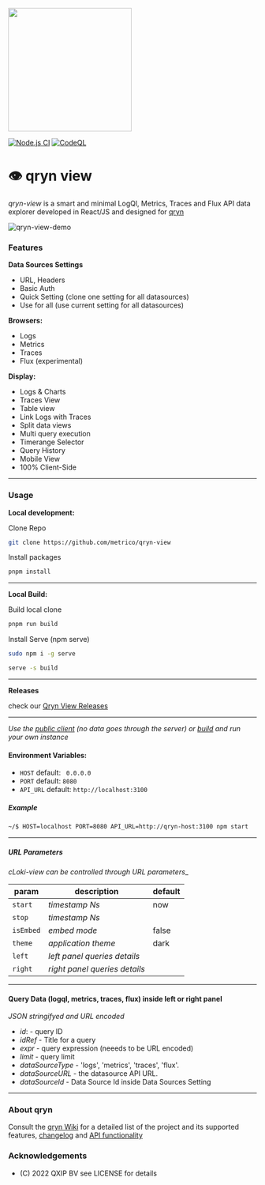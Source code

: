 <a href="https://qryn.cloud" target="_blank"><img src='https://user-images.githubusercontent.com/1423657/218816262-e0e8d7ad-44d0-4a7d-9497-0d383ed78b83.png' width=250></a>

[![Node.js CI](https://github.com/metrico/cloki-view/actions/workflows/ci-release.yml/badge.svg)](https://github.com/metrico/cloki-view/actions/workflows/ci-release.yml)
[![CodeQL](https://github.com/metrico/cloki-view/actions/workflows/codeql-scanner.yml/badge.svg)](https://github.com/metrico/cloki-view/actions/workflows/codeql-scanner.yml)


# :eye: qryn view

*qryn-view* is a smart and minimal LogQl, Metrics, Traces and Flux API data explorer developed in React/JS and designed for [qryn](https://qryn.dev)

![qryn-view-demo](https://user-images.githubusercontent.com/1423657/200136242-f4133229-ee7c-45e0-8228-8734cf56140a.gif)

<!--
<img src="https://user-images.githubusercontent.com/1423657/152640509-82d7704a-4e9a-4a2b-9b7e-1819984c7581.png"/><img src="https://user-images.githubusercontent.com/1423657/155608224-8654694b-b999-4781-994a-5a87e39dfddf.png" /><img src="https://user-images.githubusercontent.com/1423657/182931606-4bffa314-1aef-4712-8229-716e43e4efc3.png" />
-->

### Features

**Data Sources Settings**
- URL, Headers
- Basic Auth
- Quick Setting (clone one setting for all datasources)
- Use for all (use current setting for all datasources)
  
**Browsers:** 
- Logs
- Metrics
- Traces
- Flux (experimental)

**Display:**  
- Logs & Charts
- Traces View
- Table view
- Link Logs with Traces
- Split data views
- Multi query execution
- Timerange Selector
- Query History
- Mobile View
- 100% Client-Side

------------
### Usage



**Local development:** 

Clone Repo 

```bash 
git clone https://github.com/metrico/qryn-view
```

Install packages
```bash 
pnpm install 
```
---

**Local Build:**

Build local clone
```bash
pnpm run build 
```
Install Serve (npm serve)
```bash
sudo npm i -g serve

serve -s build
```
---

**Releases**
 
 check our [Qryn View Releases](https://github.com/metrico/qryn-view/releases)


---




_Use the [public client](https://view.cloki.org) _(no data goes through the server)_ or [build](BUILD.md) and run your own instance_

#### Environment Variables:

- ``HOST`` default: `` 0.0.0.0``
- ``PORT`` default: ``8080``
- ``API_URL`` default: ``http://localhost:3100``

##### Example 
```bash
~/$ HOST=localhost PORT=8080 API_URL=http://qryn-host:3100 npm start
```
------------
##### URL Parameters
_cLoki-view can be controlled through URL parameters__

| param | description | default |
|-------|-------------|---------|
| `start`   | _timestamp Ns_  | now |
| `stop`     | _timestamp Ns_  | |
| `isEmbed` | _embed mode_   | false |
| `theme` | _application theme_ | dark |
| `left` | _left panel queries details_ | |
| `right` | _right panel queries details_ | |


------------

#### Query Data (logql, metrics, traces, flux) inside left or right panel
_JSON stringifyed and URL encoded_

- *id*: - query ID
- *idRef* - Title for a query
- *expr* - query expression (neeeds to be URL encoded)
- *limit* - query limit
- *dataSourceType* - 'logs', 'metrics', 'traces', 'flux'.
- *dataSourceURL* - the datasource API URL.
- *dataSourceId* - Data Source Id inside Data Sources Setting

------------


### About qryn

Consult the [qryn Wiki](https://github.com/metrico/qryn/wiki/LogQL-Supported-Queries) for a detailed list of the project and its supported features, [changelog](https://github.com/metrico/qryn/wiki/Changelog) and [API functionality](https://github.com/metrico/qryn/wiki/HTTP-API)

### Acknowledgements
- (C) 2022 QXIP BV see LICENSE for details

[^1]: qryn is not affiliated or endorsed by Grafana Labs or ClickHouse Inc. All rights belong to their respective owners.
[^2]: qryn-view is part of the qryn project, licensed under the AGPLv3 LICENSE by QXIP BV


